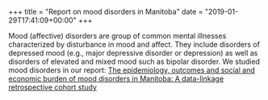 +++
title = "Report on mood disorders in Manitoba"
date = "2019-01-29T17:41:09+00:00"
+++

Mood (affective) disorders are group of common mental illnesses characterized by disturbance in mood and affect. They include disorders of depressed mood (e.g., major depressive disorder or depression) as well as disorders of elevated and mixed mood such as bipolar disorder. We studied mood disorders in our report: [The epidemiology, outcomes and social and economic burden of mood disorders in Manitoba: A data-linkage retrospective cohort study](/documents/Final-report-mood-disorders-v1.1.1.pdf)
